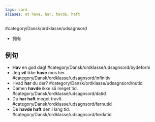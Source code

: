 ```yaml
---
tags: card
aliases: at have, har, havde, haft
---
```


#category/Dansk/ordklasse/udsagnsord 
- 拥有

## 例句

- **Hav** en god dag! #category/Dansk/ordklasse/udsagnsord/bydeform
- Jeg **vil** ikke **have** mus her. #category/Dansk/ordklasse/udsagnsord/infinitiv
- Hvad **har** du der? #category/Dansk/ordklasse/udsagnsord/nutid
- Damen **havde** ikke så meget tid. #category/Dansk/ordklasse/udsagnsord/datid
- Du **har haft** meget travlt. #category/Dansk/ordklasse/udsagnsord/førnutid
- De **havde haft** den i lang tid. #category/Dansk/ordklasse/udsagnsord/førdatid